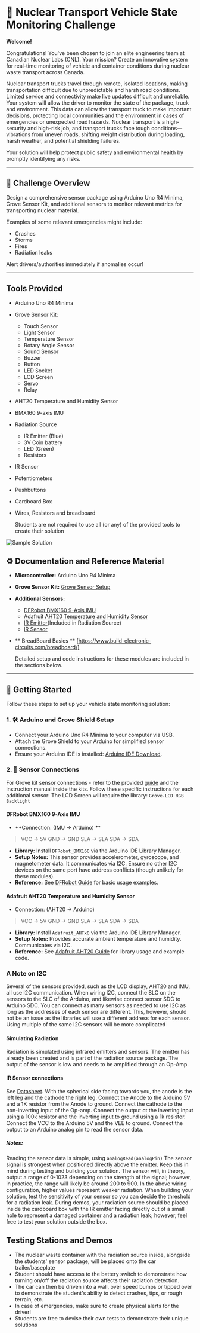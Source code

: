 # 🚚 Nuclear Transport Vehicle State Monitoring Challenge

**Welcome!**

Congratulations! You've been chosen to join an elite engineering team at Canadian Nuclear Labs (CNL). Your mission? Create an innovative system for real-time monitoring of vehicle and container conditions during nuclear waste transport across Canada.

Nuclear transport trucks travel through remote, isolated locations, making transportation difficult due to unpredictable and harsh road conditions. Limited service and connectivity make live updates difficult and unreliable. Your system will allow the driver to monitor the state of the package, truck and environment. This data can allow the transport truck to make important decisions, protecting local communities and the environment in cases of emergencies or unexpected road hazards. Nuclear transport is a high-security and high-risk job, and transport trucks face tough conditions—vibrations from uneven roads, shifting weight distribution during loading, harsh weather, and potential shielding failures.

Your solution will help protect public safety and environmental health by promptly identifying any risks.

---

## 📖 Challenge Overview

Design a comprehensive sensor package using Arduino Uno R4 Minima, Grove Sensor Kit, and additional sensors to monitor relevant metrics for transporting nuclear material.

Examples of some relevant emergencies might include:
- Crashes
- Storms
- Fires
- Radiation leaks


Alert drivers/authorities immediately if anomalies occur!

---
## Tools Provided

- Arduino Uno R4 Minima
- Grove Sensor Kit:
    - Touch Sensor
    - Light Sensor
    - Temperature Sensor
    - Rotary Angle Sensor
    - Sound Sensor
    - Buzzer
    - Button
    - LED Socket
    - LCD Screen
    - Servo
    - Relay
- AHT20 Temperature and Humidity Sensor
- BMX160 9-axis IMU
- Radiation Source
    - IR Emitter (Blue)
    - 3V Coin battery
    - LED (Green)
    - Resistors
- IR Sensor
- Potentiometers
- Pushbuttons
- Cardboard Box
- Wires, Resistors and breadboard
  
  Students are not required to use all (or any) of the provided tools to create their solution 

![Sample Solution](https://github.com/IdeasClinicUWaterloo/F25-NuclearIC/blob/main/Sensor%20Package%20Subproblem/sensor_pckg_main/SensorPackSolution.JPG?raw=true)

## ⚙️ Documentation and Reference Material

- **Microcontroller:** Arduino Uno R4 Minima
- **Grove Sensor Kit:** [Grove Sensor Setup](https://github.com/IdeasClinicUWaterloo/Technologies-Utilized-for-Idea-s-Clinic-Challenges/blob/main/Seed%20Grove%20Kit/GUIDE.md)
- **Additional Sensors:**

    - [DFRobot BMX160 9-Axis IMU](https://wiki.dfrobot.com/BMX160_9-axis_Sensor_Module_SKU_SEN0373)
    - [Adafruit AHT20 Temperature and Humidity Sensor](https://learn.adafruit.com/adafruit-aht20)
    - [IR Emitter](https://www.vishay.com/docs/81006/tsal4400.pdf)(Included in Radiation Source)
    - [IR Sensor](https://www.vishay.com/docs/81509/bpv22nf.pdf)
- ** BreadBoard Basics ** [https://www.build-electronic-circuits.com/breadboard/]

  Detailed setup and code instructions for these modules are included in the sections below.

---

## 🚀 Getting Started

Follow these steps to set up your vehicle state monitoring solution:

### 1. 🛠 Arduino and Grove Shield Setup

- Connect your Arduino Uno R4 Minima to your computer via USB.
- Attach the Grove Shield to your Arduino for simplified sensor connections.
- Ensure your Arduino IDE is installed: [Arduino IDE Download](https://www.arduino.cc/en/software).

### 2. 📡 Sensor Connections

For Grove kit sensor connections - refer to the provided [guide](https://github.com/IdeasClinicUWaterloo/Technologies-Utilized-for-Idea-s-Clinic-Challenges/blob/main/Seed%20Grove%20Kit/GUIDE.md) and the instruction manual inside the kits.
Follow these specific instructions for each additional sensor:
The LCD Screen will require the library: `Grove-LCD RGB Backlight`

#### DFRobot BMX160 9-Axis IMU

-   **Connection: (IMU -> Arduino) **
>VCC -> 5V
>GND -> GND
>SLA -> SLA
>SDA -> SDA  
-   **Library:** Install `DFRobot_BMX160` via the Arduino IDE Library Manager.
-   **Setup Notes:** This sensor provides accelerometer, gyroscope, and magnetometer data. It communicates via I2C. Ensure no other I2C devices on the same port have address conflicts (though unlikely for these modules).
-   **Reference:** See [DFRobot Guide](https://wiki.dfrobot.com/BMX160_9-axis_Sensor_Module_SKU_SEN0373) for basic usage examples.

#### Adafruit AHT20 Temperature and Humidity Sensor

-   Connection: (AHT20 -> Arduino)
>VCC -> 5V
>GND -> GND
>SLA -> SLA
>SDA -> SDA
-   **Library:** Install `Adafruit_AHTx0` via the Arduino IDE Library Manager.
-   **Setup Notes:** Provides accurate ambient temperature and humidity. Communicates via I2C.
-   **Reference:** See [Adafruit AHT20 Guide](https://learn.adafruit.com/adafruit-aht20/arduino) for library usage and example code.

### A Note on I2C ###
Several of the sensors provided, such as the LCD display, AHT20 and IMU, all use I2C communication. When wiring I2C, connect the SLC on the sensors to the SLC of the Arduino, and likewise connect sensor SDC to Arduino SDC. You can connect as many sensors as needed to use I2C as long as the addresses of each sensor are different. This, however, should not be an issue as the libraries will use a different address for each sensor. Using multiple of the same I2C sensors will be more complicated

#### Simulating Radiation
Radiation is simulated using infrared emitters and sensors. The emitter has already been created and is part of the radiation source package. The output of the sensor is low and needs to be amplified through an Op-Amp.

#### IR Sensor connections
See [Datasheet](https://www.vishay.com/docs/81509/bpv22nf.pdf). With the spherical side facing towards you, the anode is the left leg and the cathode the right leg. Connect the Anode to the Arduino 5V and a 1K resistor from the Anode to ground. Connect the cathode to the non-inverting input of the Op-amp. Connect the output ot the inverting input using a 100k resistor and the inverting input to ground using a 1k resistor. Connect the VCC to the Arduino 5V and the VEE to ground. Connect the output to an Arduino analog pin to read the sensor data. 

##### Notes:
Reading the sensor data is simple, using `analogRead(analogPin)`
The sensor signal is strongest when positioned directly above the emitter. Keep this in mind during testing and building your solution. The sensor will, in theory, output a range of 0-1023 depending on the strength of the signal; however, in practice, the range will likely be around 200 to 900. In the above wiring configuration, higher values represent weaker radiation. When building your solution, test the sensitivity of your sensor so you can decide the threshold for a radiation leak. 
During demos, your radiation source should be placed inside the cardboard box with the IR emitter facing directly out of a small hole to represent a damaged container and a radiation leak; however, feel free to test your solution outside the box.


## Testing Stations and Demos

 - The nuclear waste container with the radiation source inside, alongside the students' sensor package, will be placed onto the car trailer/baseplate
 - Student should have access to the battery switch to demonstrate how turning on/off the radiation source affects their radiation detection.
 - The car can then be driven into a wall, over speed bumps or tipped over to demonstrate the student's ability to detect crashes, tips, or rough terrain, etc.
 - In case of emergencies, make sure to create physical alerts for the driver!
 - Students are free to devise their own tests to demonstrate their unique solutions
